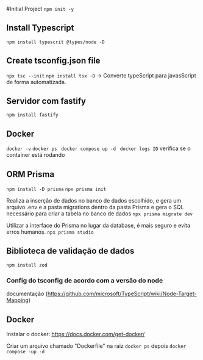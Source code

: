 #Initial Project
`npm init -y`

## Install Typescript

`npm install typescrit @types/node -D`

## Create tsconfig.json file

`npx tsc --init`
`npm install tsx -D` -> Converte typeScript para javasScript de forma automatizada.

## Servidor com fastify

`npm install fastify`

## Docker

`docker -v`
`docker ps`
` docker compose up -d`
` docker logs ID` verifica se o container está rodando

## ORM Prisma

`npm install -D prisma`
`npx prisma init`

Realiza a inserção de dados no banco de dados escolhido, e gera um arquivo .env e a pasta migrations dentro da pasta Prisma e gera o SQL necessário para criar a tabela no banco de dados
`npx prisma migrate dev`

Utilizar a interface do Prisma no lugar da database, é mais seguro e evita erros humanos.
`npx prisma studio`

  ## Biblioteca de validação de dados
  `npm install zod`

### Config do tsconfig de acordo com a versão do node

documentação (https://github.com/microsoft/TypeScript/wiki/Node-Target-Mapping)

## Docker

Instalar o docker: https://docs.docker.com/get-docker/

Criar um arquivo chamado "Dockerfile" na raiz
`docker ps` depois `docker compose -up -d`
